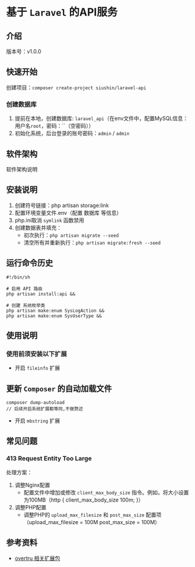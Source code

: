 # 基于 `Laravel` 的API服务

## 介绍

版本号：v1.0.0

## 快速开始

创建项目：`composer create-project siushin/laravel-api`

### 创建数据库

1. 提前在本地，创建数据库: `laravel_api`（在env文件中，配置MySQL信息：用户名`root`，密码：``（空密码））
2. 初始化系统，后台登录的账号密码：`admin` / `admin`

## 软件架构

软件架构说明

## 安装说明

1. 创建符号链接：php artisan storage:link
2. 配置环境变量文件.env（配置 数据库 等信息）
3. php.ini取消 `symlink` 函数禁用
4. 创建数据表并填充：
    - 初次执行：`php artisan migrate --seed`
    - 清空所有并重新执行：`php artisan migrate:fresh --seed`

## 运行命令历史

```shell
#!/bin/sh

# 启用 API 路由
php artisan install:api &&

# 创建 系统枚举类
php artisan make:enum SysLogAction &&
php artisan make:enum SysUserType &&
```

## 使用说明

### 使用前须安装以下扩展

- 开启 `fileinfo` 扩展

## 更新 `Composer` 的自动加载文件

```shell
composer dump-autoload
// 后续开启系统扩展都等同,不做赘述
```

- 开启 `mbstring` 扩展

## 常见问题

### 413 Request Entity Too Large

处理方案：

1. 调整Nginx配置
    - 配置文件中增加或修改 `client_max_body_size` 指令。例如，将大小设置为100MB（http { client_max_body_size 100m; }）
2. 调整PHP配置
    - 调整PHP的 `upload_max_filesize` 和 `post_max_size` 配置项（upload_max_filesize = 100M post_max_size = 100M）

## 参考资料

- [overtru 相关扩展包](https://packagist.org/packages/overtrue/)

